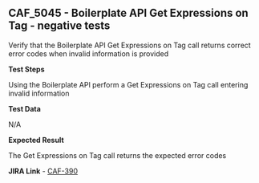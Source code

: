 ## CAF_5045 - Boilerplate API Get Expressions on Tag - negative tests ##

Verify that the Boilerplate API Get Expressions on Tag call returns correct error codes when invalid information is provided

**Test Steps**

Using the Boilerplate API perform a Get Expressions on Tag call entering invalid information

**Test Data**

N/A

**Expected Result**

The Get Expressions on Tag call returns the expected error codes

**JIRA Link** - [CAF-390](https://jira.autonomy.com/browse/CAF-390)

